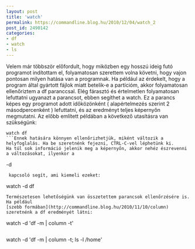 ```yaml
---
layout: post
title: 'watch'
permalink: https://commandline.blog.hu/2010/12/04/watch_2
post_id: 2490142
categories: 
- df
- watch
- ls
---
```


Velem már többször előfordult, hogy miközben egy hosszú ideig futó programot indítottam el, folyamatosan szerettem volna követni, hogy vajon pontosan milyen hatása van a programnak. Ha például az érdekelt, hogy a program által gyártott fájlok miatt betelik-e a partícióm, akkor folyamatosan ellenőriztem a df paranccsal. 
Elég fárasztó és értelmetlen folyamatosan lefuttatni ugyanazt a parancsot, ebben segíthet a watch. Ez a parancs képes egy programot adott időközönként ( alapértelmezés szerint 2 másodpercenként ) lefuttatni, és az eredményt teljes képernyőn megmutatni. Az előbb említett példában a következő utasításra van szükségünk: 
```
watch df
```Ennek hatására könnyen ellenőrizhetjük, miként változik a helyfoglalás. Ha be szeretnénk fejezni, CTRL-C-vel léphetünk ki. 
Ha túl sok információ jelenik meg a képernyőn, akkor nehéz észrevenni a változásokat, ilyenkor a 
```
-d
```
 kapcsoló segít, ami kiemeli ezeket: 
```
watch -d df
``` 
Természetesen lehetőségünk van összetettem parancsok ellenőrzésére is. Ha például 
[szebb formában](http://commandline.blog.hu/2010/11/10/column) szeretnénk a df eredményét látni: 
```
watch -d 'df -m | column -t'
```Ha egyszerre több parancsot szeretnénk figyelni, egyszerűen pontosvesszővel választhatjuk el őket: 
```
watch -d 'df -m | column -t; ls -l /home'
``` 
 